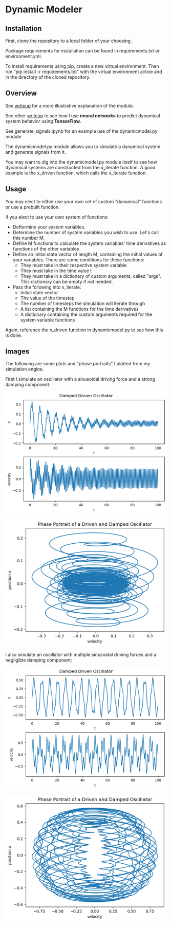# Dynamic Modeler

## Installation
First, clone the repository to a local folder of your choosing.

Package requirements for installation can be found in requirements.txt or environment.yml.

To install requirements using pip, create a new virtual environment. Then run "pip install -r requirements.txt" with the virtual environment active and in the directory of the cloned repository.

## Overview
See [writeup](https://gaoadam.github.io/docs/projects/dynamic_modeler/dynamic_modeler.html) for a more illustrative explanation of the module.

See other [writeup](https://gaoadam.github.io/docs/projects/filters_and_neural_networks/filters_and_neural_networks.html) to see how I use **neural networks** to predict dynamical system behavior using **TensorFlow**.

See generate_signals.ipynb for an example use of the dynamicmodel.py module

The dynamicmodel.py module allows you to simulate a dynamical system and generate signals from it. 

You may want to dig into the dynamicmodel.py module itself to see how dynamical systems are constructed from the x_iterate function. A good example is the x_driven function, which calls the x_iterate function.

## Usage

You may elect to either use your own set of custom "dynamical" functions or use a prebuilt function.

If you elect to use your own system of functions:

* Deftermine your system variables.
* Determine the number of system variables you wish to use. Let's call this number M.
* Define M functions to calculate the system variables' time derivatives as functions of the other variables
* Define an initial state vector of length M, containing the initial values of your variables. There are some conditions for these functions:
    * They must take in their respective system variable
    * They must take in the time value t
    * They must take in a dictionary of custom arguments, called "args". This dictionary can be empty if not needed.
* Pass the following into x_iterate:
    * Initial state vector
    * The value of the timestep
    * The number of timesteps the simulation will iterate through
    * A list containing the M functions for the time derivatives
    * A dictionary containing the custom arguments required for the system variable functions

Again, reference the x_driven function in dynamicmodel.py to see how this is done.

## Images

The following are some plots and "phase portraits" I plotted from my simulation engine.

First I simulate an oscillator with a sinusoidal driving force and a strong damping component:

![damped_oscillator.png](https://github.com/gaoadam/dynamicmodel/blob/main/example_plots/damped_oscillator.png)

![damped_oscillator.png](https://github.com/gaoadam/dynamicmodel/blob/main/example_plots/damped_phase_portrait.png)

I also simulate an oscillator with multiple sinusoidal driving forces and a negligible damping component:

![damped_oscillator.png](https://github.com/gaoadam/dynamicmodel/blob/main/example_plots/damped_oscillator2.png)

![damped_oscillator.png](https://github.com/gaoadam/dynamicmodel/blob/main/example_plots/damped_phase_portrait2.png)